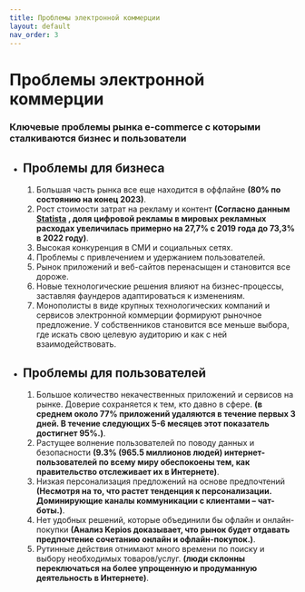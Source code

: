 ```yaml
---
title: Проблемы электронной коммерции
layout: default
nav_order: 3
---
```


<h1>Проблемы электронной коммерции</h1>
<h3>Ключевые проблемы рынка e-commerce с которыми сталкиваются бизнес и пользователи</h3>
<ul>
    <li><h2>Проблемы для бизнеса</h2></li>
        <ol>
            <li>Большая часть рынка все еще находится в оффлайне <b>(80% по состоянию на конец 2023)</b>.</li>
            <li>Рост стоимости затрат на рекламу и контент <b>(Согласно данным 
<a href="https://www.statista.com/outlook/advertising-media">Statista</a>
, доля цифровой рекламы в мировых рекламных расходах увеличилась примерно на 27,7% с 2019 года до 73,3% в 2022 году)</b>.</li>
            <li>Высокая конкуренция в СМИ и социальных сетях.</li>
            <li>Проблемы с привлечением и удержанием пользователей.</li>
            <li>Рынок приложений и веб-сайтов перенасыщен и становится все дороже.</li>
            <li>Новые технологические решения влияют на бизнес-процессы, заставляя фаундеров адаптироваться к изменениям.</li>
            <li>Монополисты в виде крупных технологических компаний и сервисов электронной коммерции формируют рыночное предложение. У собственников становится все меньше выбора, где искать свою целевую аудиторию и как с ней взаимодействовать.</li>
        </ol>
    <li><h2>Проблемы для пользователей</h2></li>
        <ol>
            <li>Большое количество некачественных приложений и сервисов на рынке. Доверие сохраняется к тем, кто давно в сфере. <b>(в среднем около 77% приложений удаляются в течение первых 3 дней. В течение следующих 5-6 месяцев этот показатель достигнет 95%.)</b>.</li>
            <li>Растущее волнение пользователей по поводу данных и безопасности <b>(9.3% (965.5 миллионов людей) интернет-пользователей по всему миру обеспокоены тем, как правительство отслеживает их в Интернете)</b>.</li>
            <li>Низкая персонализация предложений на основе предпочтений <b>(Несмотря на то, что растет тенденция к персонализации. Доминирующие каналы коммуникации с клиентами – чат-боты.)</b>.</li>
            <li>Нет удобных решений, которые объединили бы офлайн и онлайн-покупки <b>(Анализ Kepios доказывает, что рынок будет отдавать предпочтение сочетанию онлайн и офлайн-покупок.)</b>.</li>
            <li>Рутинные действия отнимают много времени по поиску и выбору необходимых товаров/услуг. <b>(люди склонны переключаться на более упрощенную и продуманную деятельность в Интернете)</b>.</li>
        </ol>
</ul>
